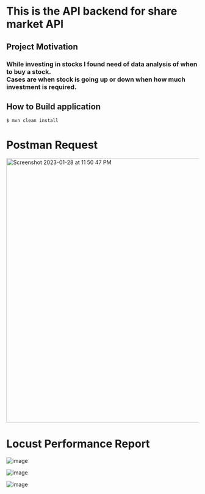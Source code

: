 # This is the API backend for share market API
## Project Motivation
### While investing in stocks I found need of data analysis of when to buy a stock.<br>Cases are when stock is going up or down when how much investment is required.

## How to Build application 
```
$ mvn clean install

```

# Postman Request 
<img width="693" alt="Screenshot 2023-01-28 at 11 50 47 PM" src="https://user-images.githubusercontent.com/60072513/215284248-fd6147ef-4978-418d-b55e-09f20c6def8b.png">

# Locust Performance Report


![image](https://user-images.githubusercontent.com/60072513/235322182-d74a65a4-89b4-44e2-ac33-b166ab25b0a8.png)

![image](https://user-images.githubusercontent.com/60072513/235322217-423e1580-26b0-4f66-a5f8-07cae7c9b1f3.png)

![image](https://user-images.githubusercontent.com/60072513/235322232-b54bfe7a-795b-4813-8938-f4857bc2e5f0.png)
